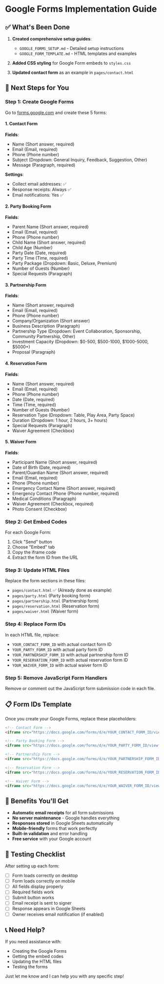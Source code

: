 # Google Forms Implementation Guide

## ✅ What's Been Done

1. **Created comprehensive setup guides**:
   - `GOOGLE_FORMS_SETUP.md` - Detailed setup instructions
   - `GOOGLE_FORM_TEMPLATE.md` - HTML templates and examples

2. **Added CSS styling** for Google Form embeds to `styles.css`

3. **Updated contact form** as an example in `pages/contact.html`

## 🎯 Next Steps for You

### Step 1: Create Google Forms

Go to [forms.google.com](https://forms.google.com) and create these 5 forms:

#### 1. Contact Form
**Fields**:
- Name (Short answer, required)
- Email (Email, required)
- Phone (Phone number)
- Subject (Dropdown: General Inquiry, Feedback, Suggestion, Other)
- Message (Paragraph, required)

**Settings**:
- Collect email addresses: ✅
- Response receipts: Always ✅
- Email notifications: Yes ✅

#### 2. Party Booking Form
**Fields**:
- Parent Name (Short answer, required)
- Email (Email, required)
- Phone (Phone number)
- Child Name (Short answer, required)
- Child Age (Number)
- Party Date (Date, required)
- Party Time (Time, required)
- Party Package (Dropdown: Basic, Deluxe, Premium)
- Number of Guests (Number)
- Special Requests (Paragraph)

#### 3. Partnership Form
**Fields**:
- Name (Short answer, required)
- Email (Email, required)
- Phone (Phone number)
- Company/Organization (Short answer)
- Business Description (Paragraph)
- Partnership Type (Dropdown: Event Collaboration, Sponsorship, Community Partnership, Other)
- Investment Capacity (Dropdown: $0-500, $500-1000, $1000-5000, $5000+)
- Proposal (Paragraph)

#### 4. Reservation Form
**Fields**:
- Name (Short answer, required)
- Email (Email, required)
- Phone (Phone number)
- Date (Date, required)
- Time (Time, required)
- Number of Guests (Number)
- Reservation Type (Dropdown: Table, Play Area, Party Space)
- Duration (Dropdown: 1 hour, 2 hours, 3+ hours)
- Special Requests (Paragraph)
- Waiver Agreement (Checkbox)

#### 5. Waiver Form
**Fields**:
- Participant Name (Short answer, required)
- Date of Birth (Date, required)
- Parent/Guardian Name (Short answer, required)
- Email (Email, required)
- Phone (Phone number)
- Emergency Contact Name (Short answer, required)
- Emergency Contact Phone (Phone number, required)
- Medical Conditions (Paragraph)
- Waiver Agreement (Checkbox, required)
- Photo Consent (Checkbox)

### Step 2: Get Embed Codes

For each Google Form:
1. Click "Send" button
2. Choose "Embed" tab
3. Copy the iframe code
4. Extract the form ID from the URL

### Step 3: Update HTML Files

Replace the form sections in these files:

- `pages/contact.html` ✅ (Already done as example)
- `pages/party.html` (Party booking form)
- `pages/partnership.html` (Partnership form)
- `pages/reservation.html` (Reservation form)
- `pages/waiver.html` (Waiver form)

### Step 4: Replace Form IDs

In each HTML file, replace:
- `YOUR_CONTACT_FORM_ID` with actual contact form ID
- `YOUR_PARTY_FORM_ID` with actual party form ID
- `YOUR_PARTNERSHIP_FORM_ID` with actual partnership form ID
- `YOUR_RESERVATION_FORM_ID` with actual reservation form ID
- `YOUR_WAIVER_FORM_ID` with actual waiver form ID

### Step 5: Remove JavaScript Form Handlers

Remove or comment out the JavaScript form submission code in each file.

## 📋 Form IDs Template

Once you create your Google Forms, replace these placeholders:

```html
<!-- Contact Form -->
<iframe src="https://docs.google.com/forms/d/e/YOUR_CONTACT_FORM_ID/viewform?embedded=true" ...>

<!-- Party Booking Form -->
<iframe src="https://docs.google.com/forms/d/e/YOUR_PARTY_FORM_ID/viewform?embedded=true" ...>

<!-- Partnership Form -->
<iframe src="https://docs.google.com/forms/d/e/YOUR_PARTNERSHIP_FORM_ID/viewform?embedded=true" ...>

<!-- Reservation Form -->
<iframe src="https://docs.google.com/forms/d/e/YOUR_RESERVATION_FORM_ID/viewform?embedded=true" ...>

<!-- Waiver Form -->
<iframe src="https://docs.google.com/forms/d/e/YOUR_WAIVER_FORM_ID/viewform?embedded=true" ...>
```

## 🎉 Benefits You'll Get

- **Automatic email receipts** for all form submissions
- **No server maintenance** - Google handles everything
- **Responses stored** in Google Sheets automatically
- **Mobile-friendly** forms that work perfectly
- **Built-in validation** and error handling
- **Free service** with your Google account

## 🔧 Testing Checklist

After setting up each form:
- [ ] Form loads correctly on desktop
- [ ] Form loads correctly on mobile
- [ ] All fields display properly
- [ ] Required fields work
- [ ] Submit button works
- [ ] Email receipt is sent to signer
- [ ] Response appears in Google Sheets
- [ ] Owner receives email notification (if enabled)

## 📞 Need Help?

If you need assistance with:
- Creating the Google Forms
- Getting the embed codes
- Updating the HTML files
- Testing the forms

Just let me know and I can help you with any specific step!
